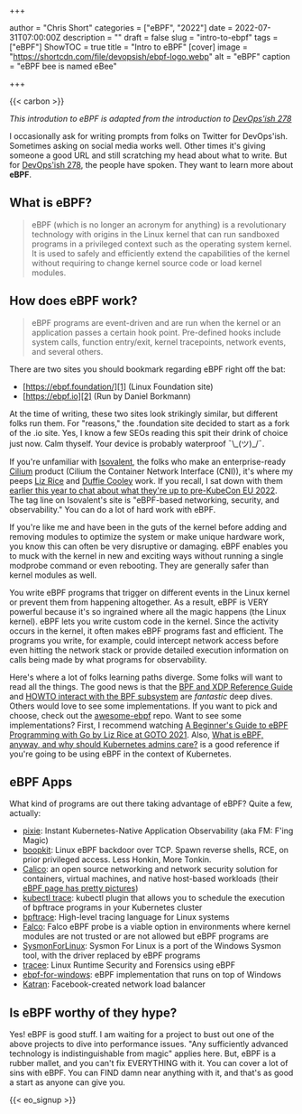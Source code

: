 +++

author = "Chris Short"
categories = ["eBPF", "2022"]
date = 2022-07-31T07:00:00Z
description = ""
draft = false
slug = "intro-to-ebpf"
tags = ["eBPF"]
ShowTOC = true
title = "Intro to eBPF"
[cover]
image = "https://shortcdn.com/file/devopsish/ebpf-logo.webp"
alt = "eBPF"
caption = "eBPF bee is named eBee"

+++

{{< carbon >}}

*This introdution to eBPF is adapted from the introduction to [DevOps'ish 278][23]*

I occasionally ask for writing prompts from folks on Twitter for DevOps'ish. Sometimes asking on social media works well. Other times it's giving someone a good URL and still scratching my head about what to write. But for [DevOps'ish 278][23], the people have spoken. They want to learn more about **eBPF**.

## What is eBPF?

> eBPF (which is no longer an acronym for anything) is a revolutionary technology with origins in the Linux kernel that can run sandboxed programs in a privileged context such as the operating system kernel. It is used to safely and efficiently extend the capabilities of the kernel without requiring to change kernel source code or load kernel modules.

## How does eBPF work?

> eBPF programs are event-driven and are run when the kernel or an application passes a certain hook point. Pre-defined hooks include system calls, function entry/exit, kernel tracepoints, network events, and several others.

There are two sites you should bookmark regarding eBPF right off the bat:

- [https://ebpf.foundation/][1] (Linux Foundation site)
- [https://ebpf.io][2] (Run by Daniel Borkmann)

At the time of writing, these two sites look strikingly similar, but different folks run them. For "reasons," the .foundation site decided to start as a fork of the .io site. Yes, I know a few SEOs reading this spit their drink of choice just now. Calm thyself. Your device is probably waterproof ¯\\\_(ツ)\_/¯.

If you're unfamiliar with [Isovalent][3], the folks who make an enterprise-ready [Cilium][4] product (Cilium the Container Network Interface (CNI)), it's where my peeps [Liz Rice][5] and [Duffie Cooley][6] work. If you recall, I sat down with them [earlier this year to chat about what they're up to pre-KubeCon EU 2022][7]. The tag line on Isovalent's site is "eBPF-based networking, security, and observability." You can do a lot of hard work with eBPF.

If you're like me and have been in the guts of the kernel before adding and removing modules to optimize the system or make unique hardware work, you know this can often be very disruptive or damaging. eBPF enables you to muck with the kernel in new and exciting ways without running a single modprobe command or even rebooting. They are generally safer than kernel modules as well.

You write eBPF programs that trigger on different events in the Linux kernel or prevent them from happening altogether. As a result, eBPF is VERY powerful because it's so ingrained where all the magic happens (the Linux kernel). eBPF lets you write custom code in the kernel. Since the activity occurs in the kernel, it often makes eBPF programs fast and efficient. The programs you write, for example, could intercept network access before even hitting the network stack or provide detailed execution information on calls being made by what programs for observability.

Here's where a lot of folks learning paths diverge. Some folks will want to read all the things. The good news is that the [BPF and XDP Reference Guide][8] and [HOWTO interact with the BPF subsystem][9] are _fantastic_ deep dives. Others would love to see some implementations. If you want to pick and choose, check out the [awesome-ebpf][10] repo. Want to see some implementations? First, I recommend watching [A Beginner's Guide to eBPF Programming with Go by Liz Rice at GOTO 2021][11]. Also, [What is eBPF, anyway, and why should Kubernetes admins care?](https://www.groundcover.com/blog/what-is-ebpf) is a good reference if you're going to be using eBPF in the context of Kubernetes. 

## eBPF Apps

What kind of programs are out there taking advantage of eBPF? Quite a few, actually:

- [pixie][12]: Instant Kubernetes-Native Application Observability (aka FM: F'ing Magic)
- [boopkit][13]: Linux eBPF backdoor over TCP. Spawn reverse shells, RCE, on prior privileged access. Less Honkin, More Tonkin.
- [Calico][14]: an open source networking and network security solution for containers, virtual machines, and native host-based workloads (their [eBPF page has pretty pictures][15])
- [kubectl trace][16]: kubectl plugin that allows you to schedule the execution of bpftrace programs in your Kubernetes cluster
- [bpftrace][17]: High-level tracing language for Linux systems
- [Falco][18]: Falco eBPF probe is a viable option in environments where kernel modules are not trusted or are not allowed but eBPF programs are
- [SysmonForLinux][19]: Sysmon For Linux is a port of the Windows Sysmon tool, with the driver replaced by eBPF programs
- [tracee][20]: Linux Runtime Security and Forensics using eBPF
- [ebpf-for-windows][21]: eBPF implementation that runs on top of Windows
- [Katran][22]: Facebook-created network load balancer

## Is eBPF worthy of they hype?

Yes! eBPF is good stuff. I am waiting for a project to bust out one of the above projects to dive into performance issues. "Any sufficiently advanced technology is indistinguishable from magic" applies here. But, eBPF is a rubber mallet, and you can't fix EVERYTHING with it. You can cover a lot of sins with eBPF. You can FIND damn near anything with it, and that's as good a start as anyone can give you.

[1]: https://ebpf.foundation/
[2]: https://ebpf.io
[3]: https://isovalent.com/
[4]: https://cilium.io/
[5]: https://twitter.com/lizrice
[6]: https://twitter.com/mauilion
[7]: https://chrisshort.net/video/aws-container-days-eu-2022-day-3/#cilium-on-eks-anywhere--liz-rice-chief-open-source-officer-isovalent---duffie-cooley-field-cto-isovalent
[8]: https://docs.cilium.io/en/latest/bpf/
[9]: https://www.kernel.org/doc/html/latest/bpf/bpf_devel_QA.html
[10]: https://github.com/zoidbergwill/awesome-ebpf
[11]: https://youtu.be/uBqRv8bDroc
[12]: https://github.com/pixie-io/pixie
[13]: https://github.com/kris-nova/boopkit
[14]: https://projectcalico.docs.tigera.io/about/about-calico
[15]: https://projectcalico.docs.tigera.io/about/about-ebpf
[16]: https://github.com/iovisor/kubectl-trace
[17]: https://bpftrace.org/
[18]: https://falco.org/blog/choosing-a-driver/#ebpf-probe
[19]: https://github.com/Sysinternals/SysmonForLinux
[20]: https://github.com/aquasecurity/tracee
[21]: https://github.com/microsoft/ebpf-for-windows
[22]: https://engineering.fb.com/2018/05/22/open-source/open-sourcing-katran-a-scalable-network-load-balancer/
[23]: https://devopsish.com/278/

{{< eo_signup >}}
